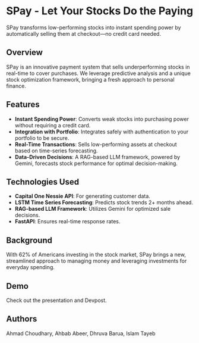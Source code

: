 # SPay - Let Your Stocks Do the Paying
SPay transforms low-performing stocks into instant spending power by automatically selling them at checkout—no credit card needed.

## Overview
SPay is an innovative payment system that sells underperforming stocks in real-time to cover purchases. We leverage predictive analysis and a unique stock optimization framework, bringing a fresh approach to personal finance.

## Features
- **Instant Spending Power**: Converts weak stocks into purchasing power without requiring a credit card.
- **Integration with Portfolio**: Integrates safely with authentication to your portfolio to be secure.
- **Real-Time Transactions**: Sells low-performing assets at checkout based on time-series forecasting.
- **Data-Driven Decisions**: A RAG-based LLM framework, powered by Gemini, forecasts stock performance for optimal decision-making.

## Technologies Used
- **Capital One Nessie API**: For generating customer data.
- **LSTM Time Series Forecasting**: Predicts stock trends 2+ months ahead.
- **RAG-based LLM Framework**: Utilizes Gemini for optimized sale decisions.
- **FastAPI**: Ensures real-time response rates.

## Background
With 62% of Americans investing in the stock market, SPay brings a new, streamlined approach to managing money and leveraging investments for everyday spending.

## Demo
Check out the presentation and Devpost.

## Authors
Ahmad Choudhary, Ahbab Abeer, Dhruva Barua, Islam Tayeb
